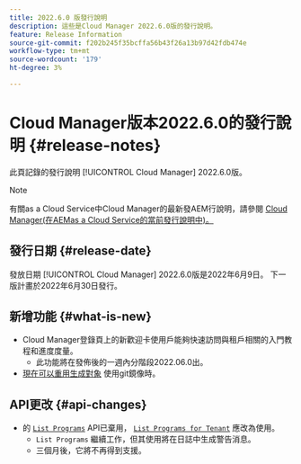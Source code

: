 ```yaml
---
title: 2022.6.0 版發行說明
description: 這些是Cloud Manager 2022.6.0版的發行說明。
feature: Release Information
source-git-commit: f202b245f35bcffa56b43f26a13b97d42fdb474e
workflow-type: tm+mt
source-wordcount: '179'
ht-degree: 3%

---
```



# Cloud Manager版本2022.6.0的發行說明 {#release-notes}

此頁記錄的發行說明 [!UICONTROL Cloud Manager] 2022.6.0版。

>[!NOTE]
>
>有關as a Cloud Service中Cloud Manager的最新發AEM行說明，請參閱 [Cloud Manager(在AEMas a Cloud Service的當前發行說明中)。](https://experienceleague.adobe.com/docs/experience-manager-cloud-service/content/implementing/using-cloud-manager/release-notes-cloud-manager/release-notes-cm-current.html)

## 發行日期 {#release-date}

發放日期 [!UICONTROL Cloud Manager] 2022.6.0版是2022年6月9日。 下一版計畫於2022年6月30日發行。

## 新增功能 {#what-is-new}

* Cloud Manager登錄頁上的新歡迎卡使用戶能夠快速訪問與租戶相關的入門教程和進度度量。
   * 此功能將在發佈後的一週內分階段2022.06.0出。
* [現在可以重用生成對象](/help/using/setting-up-project.md#build-artifact-reuse) 使用git鏡像時。

## API更改 {#api-changes}

* 的 [`List Programs`](https://developer.adobe.com/experience-cloud/cloud-manager/reference/api/#operation/getPrograms) API已棄用， [`List Programs for Tenant`](https://developer.adobe.com/experience-cloud/cloud-manager/reference/api/#operation/getProgramsForTenant) 應改為使用。
   * `List Programs` 繼續工作，但其使用將在日誌中生成警告消息。
   * 三個月後，它將不再得到支援。
